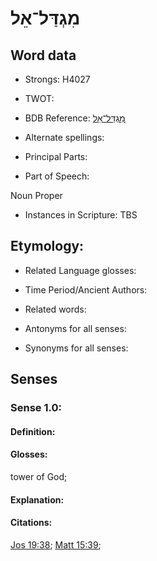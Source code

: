 # מִגְדַּל־אֵל

<!-- Status: S2="NeedsEdits" -->
<!-- Lexica used for edits:   -->

## Word data

* Strongs: H4027

* TWOT: 

* BDB Reference: [מִגְדַּל־אֵל](rc://en/bdb/dict/c.aq.an)

* Alternate spellings:

* Principal Parts:

* Part of Speech:

Noun Proper

* Instances in Scripture: TBS

## Etymology:

* Related Language glosses:

* Time Period/Ancient Authors:

* Related words:

* Antonyms for all senses:

* Synonyms for all senses:

## Senses

### Sense 1.0:

#### Definition:

#### Glosses:

tower of God; 

#### Explanation:

#### Citations:

[Jos 19:38](rc://he/uhb/book/jos/19/38); [Matt 15:39](rc://he/uhb/book/mat/15/39); 

